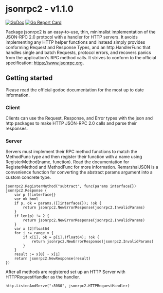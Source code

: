 # jsonrpc2 - v1.1.0
[![GoDoc](https://godoc.org/github.com/AdamSLevy/jsonrpc2?status.svg)](https://godoc.org/github.com/AdamSLevy/jsonrpc2)
[![Go Report Card](https://goreportcard.com/badge/github.com/AdamSLevy/jsonrpc2)](https://goreportcard.com/report/github.com/AdamSLevy/jsonrpc2)

Package jsonrpc2 is an easy-to-use, thin, minimalist implementation of the
JSON-RPC 2.0 protocol with a handler for HTTP servers. It avoids implementing
any HTTP helper functions and instead simply provides conforming Request and
Response Types, and an http.HandlerFunc that handles single and batch Requests,
protocol errors, and recovers panics from the application's RPC method calls.
It strives to conform to the official specification: https://www.jsonrpc.org.

## Getting started
Please read the official godoc documentation for the most up to date
information.

### Client

Clients can use the Request, Response, and Error types with the json and http
packages to make HTTP JSON-RPC 2.0 calls and parse their responses.

### Server

Servers must implement their RPC method functions to match the MethodFunc type
and then register their function with a name using RegisterMethod(name,
function). Read the documentation for RegisterMethod and MethodFunc for more
information. RemarshalJSON is a convenience function for converting the
abstract params argument into a custom concrete type.
```golang
jsonrpc2.RegisterMethod("subtract", func(params interface{}) jsonrpc2.Response {
	var p []interface{}
	var ok bool
	if p, ok = params.([]interface{}); !ok {
		return jsonrpc2.NewErrorResponse(jsonrpc2.InvalidParams)
	}
	if len(p) != 2 {
		return jsonrpc2.NewErrorResponse(jsonrpc2.InvalidParams)
	}
	var x [2]float64
	for i := range x {
		if x[i], ok = p[i].(float64); !ok {
			return jsonrpc2.NewErrorResponse(jsonrpc2.InvalidParams)
		}
	}
	result := x[0] - x[1]
	return jsonrpc2.NewResponse(result)
})
```
After all methods are registered set up an HTTP Server with HTTPRequestHandler
as the handler.
```golang
http.ListenAndServe(":8080", jsonrpc2.HTTPRequestHandler)
```
